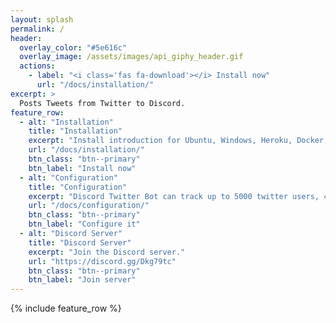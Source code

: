 ```yaml
---
layout: splash
permalink: /
header:
  overlay_color: "#5e616c"
  overlay_image: /assets/images/api_giphy_header.gif
  actions:
    - label: "<i class='fas fa-download'></i> Install now"
      url: "/docs/installation/"
excerpt: >
  Posts Tweets from Twitter to Discord.
feature_row:
  - alt: "Installation"
    title: "Installation"
    excerpt: "Install introduction for Ubuntu, Windows, Heroku, Docker, ..."
    url: "/docs/installation/"
    btn_class: "btn--primary"
    btn_label: "Install now"
  - alt: "Configuration"
    title: "Configuration"
    excerpt: "Discord Twitter Bot can track up to 5000 twitter users, 400 track keywords and 25 location boxes."
    url: "/docs/configuration/"
    btn_class: "btn--primary"
    btn_label: "Configure it"
  - alt: "Discord Server"
    title: "Discord Server"
    excerpt: "Join the Discord server."
    url: "https://discord.gg/Dkg79tc"
    btn_class: "btn--primary"
    btn_label: "Join server"      
---
```


{% include feature_row %}
